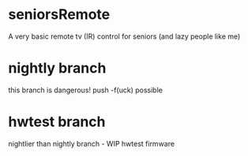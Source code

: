 # seniorsRemote
A very basic remote tv (IR) control for seniors (and lazy people like me)

# nightly branch
this branch is dangerous! push -f(uck) possible

# hwtest branch

nightlier than nightly branch - WIP hwtest firmware